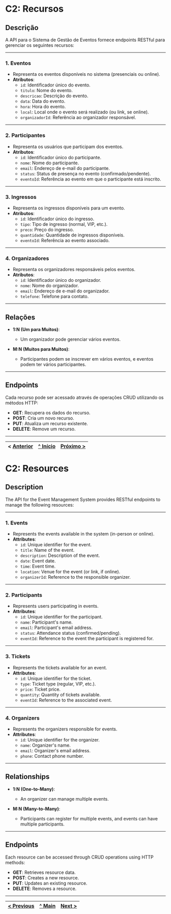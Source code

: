 # C2: Recursos

## Descrição
A API para o Sistema de Gestão de Eventos fornece endpoints RESTful para gerenciar os seguintes recursos:

---

### 1. **Eventos**
- Representa os eventos disponíveis no sistema (presenciais ou online).
- **Atributos**:
  - `id`: Identificador único do evento.
  - `titulo`: Nome do evento.
  - `descricao`: Descrição do evento.
  - `data`: Data do evento.
  - `hora`: Hora do evento.
  - `local`: Local onde o evento será realizado (ou link, se online).
  - `organizadorId`: Referência ao organizador responsável.

---

### 2. **Participantes**
- Representa os usuários que participam dos eventos.
- **Atributos**:
  - `id`: Identificador único do participante.
  - `nome`: Nome do participante.
  - `email`: Endereço de e-mail do participante.
  - `status`: Status de presença no evento (confirmado/pendente).
  - `eventoId`: Referência ao evento em que o participante está inscrito.

---

### 3. **Ingressos**
- Representa os ingressos disponíveis para um evento.
- **Atributos**:
  - `id`: Identificador único do ingresso.
  - `tipo`: Tipo de ingresso (normal, VIP, etc.).
  - `preco`: Preço do ingresso.
  - `quantidade`: Quantidade de ingressos disponíveis.
  - `eventoId`: Referência ao evento associado.

---

### 4. **Organizadores**
- Representa os organizadores responsáveis pelos eventos.
- **Atributos**:
  - `id`: Identificador único do organizador.
  - `nome`: Nome do organizador.
  - `email`: Endereço de e-mail do organizador.
  - `telefone`: Telefone para contato.

---

## Relações 
- **1:N (Um para Muitos)**:
  - Um organizador pode gerenciar vários eventos.
  
- **M:N (Muitos para Muitos)**:
  - Participantes podem se inscrever em vários eventos, e eventos podem ter vários participantes.

---

## Endpoints
Cada recurso pode ser acessado através de operações CRUD utilizando os métodos HTTP:
- **GET**: Recupera os dados do recurso.
- **POST**: Cria um novo recurso.
- **PUT**: Atualiza um recurso existente.
- **DELETE**: Remove um recurso.

---

< [Anterior](c1.md) | [^ Início](../../../) | [Próximo >](c3.md)
:--- | :---: | ---:


# C2: Resources

## Description
The API for the Event Management System provides RESTful endpoints to manage the following resources:

---

### 1. **Events**
- Represents the events available in the system (in-person or online).
- **Attributes**:
  - `id`: Unique identifier for the event.
  - `title`: Name of the event.
  - `description`: Description of the event.
  - `date`: Event date.
  - `time`: Event time.
  - `location`: Venue for the event (or link, if online).
  - `organizerId`: Reference to the responsible organizer.

---

### 2. **Participants**
- Represents users participating in events.
- **Attributes**:
  - `id`: Unique identifier for the participant.
  - `name`: Participant's name.
  - `email`: Participant's email address.
  - `status`: Attendance status (confirmed/pending).
  - `eventId`: Reference to the event the participant is registered for.

---

### 3. **Tickets**
- Represents the tickets available for an event.
- **Attributes**:
  - `id`: Unique identifier for the ticket.
  - `type`: Ticket type (regular, VIP, etc.).
  - `price`: Ticket price.
  - `quantity`: Quantity of tickets available.
  - `eventId`: Reference to the associated event.

---

### 4. **Organizers**
- Represents the organizers responsible for events.
- **Attributes**:
  - `id`: Unique identifier for the organizer.
  - `name`: Organizer's name.
  - `email`: Organizer's email address.
  - `phone`: Contact phone number.

---

## Relationships 
- **1:N (One-to-Many)**:
  - An organizer can manage multiple events.
  
- **M:N (Many-to-Many)**:
  - Participants can register for multiple events, and events can have multiple participants.

---

## Endpoints
Each resource can be accessed through CRUD operations using HTTP methods:
- **GET**: Retrieves resource data.
- **POST**: Creates a new resource.
- **PUT**: Updates an existing resource.
- **DELETE**: Removes a resource.

---

[< Previous](c1.md) | [^ Main](../../../) | [Next >](c3.md)
:--- | :---: | ---:

